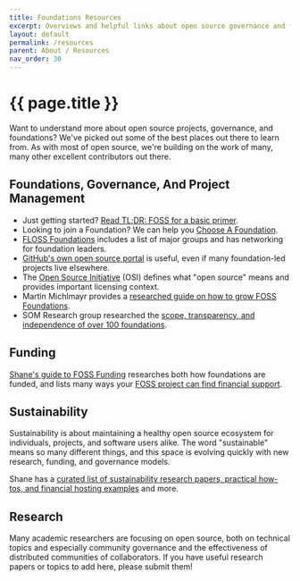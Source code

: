 ```yaml
---
title: Foundations Resources
excerpt: Overviews and helpful links about open source governance and foundations.
layout: default
permalink: /resources
parent: About / Resources
nav_order: 30
---
```


# {{ page.title }}

Want to understand more about open source projects, governance, and foundations?  We've picked out some of the best places out there to learn from.  As with most of open source, we're building on the work of many, many other excellent contributors out there.

## Foundations, Governance, And Project Management

- Just getting started?  [Read TL;DR: FOSS for a basic primer](https://tldrfoss.com).
- Looking to join a Foundation?  We can help you [Choose A Foundation](https://chooseafoundation.com).
- [FLOSS Foundations](https://flossfoundations.org/) includes a list of major groups and has networking for foundation leaders.
- [GitHub's own open source portal](https://github.com/open-source) is useful, even if many foundation-led projects live elsewhere.
- The [Open Source Initiative](https://opensource.org/) (OSI) defines what "open source" means and provides important licensing context.
- Martin Michlmayr provides a [researched guide on how to grow FOSS Foundations](https://www.cyrius.com/foss-foundations/).
- SOM Research group researched the [scope, transparency, and independence of over 100 foundations](https://som-research.github.io/OSSFoundations/).

## Funding

[Shane's guide to FOSS Funding](https://fossfunding.com/) researches both how foundations are funded, and lists many ways your [FOSS project can find financial support](https://fossfunding.com/#how-are-individual-projects-or-maintainers-funded).

## Sustainability

Sustainability is about maintaining a healthy open source ecosystem for individuals, projects, and software users alike.  The word "sustainable" means so many different things, and this space is evolving quickly with new research, funding, and governance models.

Shane has a [curated list of sustainability research papers, practical how-tos, and financial hosting examples](https://www.zotero.org/groups/5030713/foss-sustainability/items) and more.

## Research

Many academic researchers are focusing on open source, both on technical topics and especially community governance and the effectiveness of distributed communities of collaborators.  If you have useful research papers or topics to add here, please submit them!
